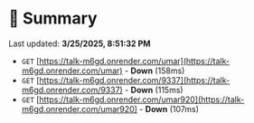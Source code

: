 # 📖 Summary
Last updated: **3/25/2025, 8:51:32 PM**

- `GET` [https://talk-m6gd.onrender.com/umar](https://talk-m6gd.onrender.com/umar) - **Down** (158ms)
- `GET` [https://talk-m6gd.onrender.com/9337](https://talk-m6gd.onrender.com/9337) - **Down** (115ms)
- `GET` [https://talk-m6gd.onrender.com/umar920](https://talk-m6gd.onrender.com/umar920) - **Down** (107ms)

